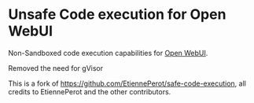 # Unsafe Code execution for Open WebUI

Non-Sandboxed code execution capabilities for [Open WebUI](https://openwebui.com/).

Removed the need for gVisor 

This is a fork of https://github.com/EtiennePerot/safe-code-execution, all credits to EtiennePerot and the other contributors.
